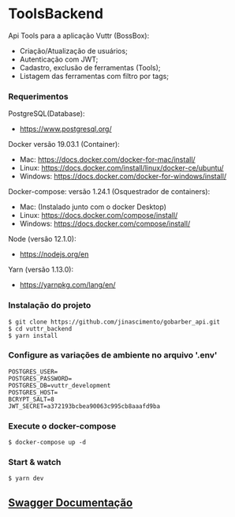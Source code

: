 # ToolsBackend
Api Tools para a aplicação Vuttr (BossBox):
 - Criação/Atualização de usuários;
 - Autenticação com JWT;
 - Cadastro, exclusão de ferramentas (Tools);
 - Listagem das ferramentas com filtro por tags;

### Requerimentos 

PostgreSQL(Database):
 - https://www.postgresql.org/
 
Docker versão 19.03.1 (Container):
- Mac: 
  https://docs.docker.com/docker-for-mac/install/
- Linux:
  https://docs.docker.com/install/linux/docker-ce/ubuntu/
- Windows:
  https://docs.docker.com/docker-for-windows/install/

Docker-compose: versão 1.24.1 (Osquestrador de containers):
- Mac: 
    (Instalado junto com o docker Desktop)
 - Linux:
    https://docs.docker.com/compose/install/
 - Windows:
    https://docs.docker.com/compose/install/

Node (versão 12.1.0):
- https://nodejs.org/en

Yarn (versão 1.13.0): 
- https://yarnpkg.com/lang/en/

### Instalação do projeto

    $ git clone https://github.com/jinascimento/gobarber_api.git
    $ cd vuttr_backend
    $ yarn install

### Configure as variações de ambiente no arquivo '.env'

    POSTGRES_USER=
    POSTGRES_PASSWORD=
    POSTGRES_DB=vuttr_development
    POSTGRES_HOST=
    BCRYPT_SALT=8
    JWT_SECRET=a372193bcbea90063c995cb8aaafd9ba


### Execute o docker-compose
    $ docker-compose up -d
### Start & watch
    $ yarn dev

## [Swagger Documentação](https://app.swaggerhub.com/apis-docs/jhonatan/vuttr/1.0.0)




